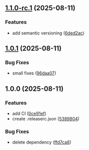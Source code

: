 ## [1.1.0-rc.1](https://github.com/mpekhota/semantic-release/compare/v1.0.1...v1.1.0-rc.1) (2025-08-11)

### Features

* add semantic versioning ([6ded2ac](https://github.com/mpekhota/semantic-release/commit/6ded2ac59c32e76f90de733340b2316306829956))

## [1.0.1](https://github.com/mpekhota/semantic-release/compare/v1.0.0...v1.0.1) (2025-08-11)

### Bug Fixes

* small fixes ([96daa07](https://github.com/mpekhota/semantic-release/commit/96daa07ae8218322ad9e212483029e8025cb880e))

## 1.0.0 (2025-08-11)

### Features

* add CI ([0ce91ef](https://github.com/mpekhota/semantic-release/commit/0ce91efa1b552059c08cb61516d20cdcbc1b1e47))
* create .releaserc.json ([5389804](https://github.com/mpekhota/semantic-release/commit/5389804b88f201bc8ed9c7be72a6ff2929597b2a))

### Bug Fixes

* delete dependency ([ffd7ca6](https://github.com/mpekhota/semantic-release/commit/ffd7ca6ef7c080184a11b5fae6be690399c8fc77))
